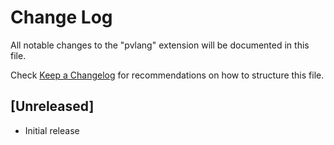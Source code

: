 # Change Log

All notable changes to the "pvlang" extension will be documented in this file.

Check [Keep a Changelog](http://keepachangelog.com/) for recommendations on how to structure this file.

## [Unreleased]

- Initial release